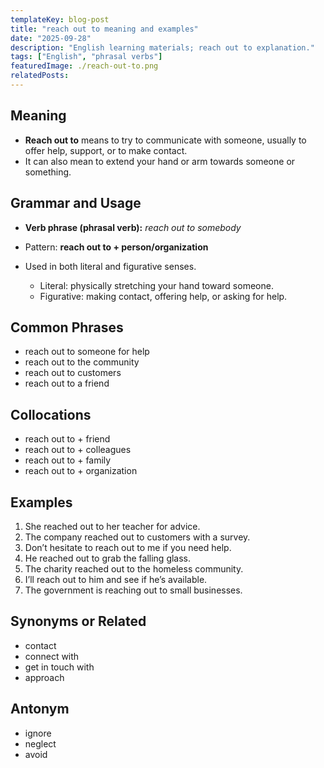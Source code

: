 ```yaml
---
templateKey: blog-post
title: "reach out to meaning and examples"
date: "2025-09-28"
description: "English learning materials; reach out to explanation."
tags: ["English", "phrasal verbs"]
featuredImage: ./reach-out-to.png
relatedPosts:
---
```


## Meaning

- **Reach out to** means to try to communicate with someone, usually to offer help, support, or to make contact.
- It can also mean to extend your hand or arm towards someone or something.

## Grammar and Usage

- **Verb phrase (phrasal verb):** _reach out to somebody_
- Pattern: **reach out to + person/organization**
- Used in both literal and figurative senses.

  - Literal: physically stretching your hand toward someone.
  - Figurative: making contact, offering help, or asking for help.

## Common Phrases

- reach out to someone for help
- reach out to the community
- reach out to customers
- reach out to a friend

## Collocations

- reach out to + friend
- reach out to + colleagues
- reach out to + family
- reach out to + organization

## Examples

1. She reached out to her teacher for advice.
2. The company reached out to customers with a survey.
3. Don’t hesitate to reach out to me if you need help.
4. He reached out to grab the falling glass.
5. The charity reached out to the homeless community.
6. I’ll reach out to him and see if he’s available.
7. The government is reaching out to small businesses.

## Synonyms or Related

- contact
- connect with
- get in touch with
- approach

## Antonym

- ignore
- neglect
- avoid
